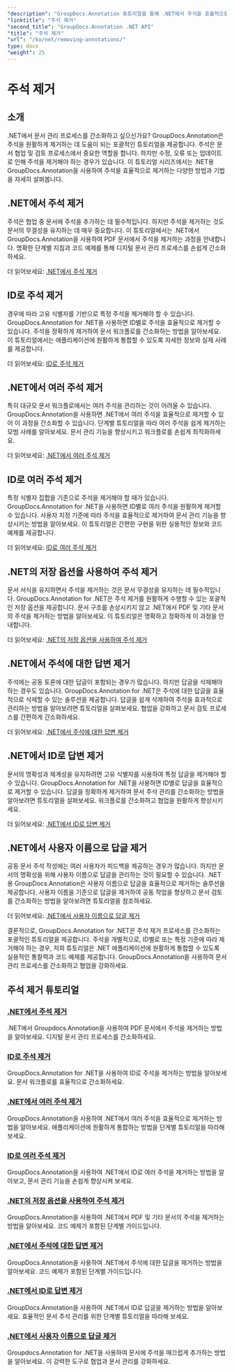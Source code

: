 ```yaml
---
"description": "GroupDocs.Annotation 튜토리얼을 통해 .NET에서 주석을 효율적으로 관리하는 방법을 알아보세요. 문서 워크플로를 간소화하고 협업을 원활하게 강화하세요."
"linktitle": "주석 제거"
"second_title": "GroupDocs.Annotation .NET API"
"title": "주석 제거"
"url": "/ko/net/removing-annotations/"
type: docs
"weight": 25
---
```


# 주석 제거

## 소개

.NET에서 문서 관리 프로세스를 간소화하고 싶으신가요? GroupDocs.Annotation은 주석을 원활하게 제거하는 데 도움이 되는 포괄적인 튜토리얼을 제공합니다. 주석은 문서 협업 및 검토 프로세스에서 중요한 역할을 합니다. 하지만 수정, 오류 또는 업데이트로 인해 주석을 제거해야 하는 경우가 있습니다. 이 튜토리얼 시리즈에서는 .NET용 GroupDocs.Annotation을 사용하여 주석을 효율적으로 제거하는 다양한 방법과 기법을 자세히 살펴봅니다.

## .NET에서 주석 제거
주석은 협업 중 문서에 주석을 추가하는 데 필수적입니다. 하지만 주석을 제거하는 것도 문서의 무결성을 유지하는 데 매우 중요합니다. 이 튜토리얼에서는 .NET에서 GroupDocs.Annotation을 사용하여 PDF 문서에서 주석을 제거하는 과정을 안내합니다. 명확한 단계별 지침과 코드 예제를 통해 디지털 문서 관리 프로세스를 손쉽게 간소화하세요.

더 읽어보세요: [.NET에서 주석 제거](./remove-annotations/)

## ID로 주석 제거
경우에 따라 고유 식별자를 기반으로 특정 주석을 제거해야 할 수 있습니다. GroupDocs.Annotation for .NET을 사용하면 ID별로 주석을 효율적으로 제거할 수 있습니다. 주석을 정확하게 제거하여 문서 워크플로를 간소화하는 방법을 알아보세요. 이 튜토리얼에서는 애플리케이션에 원활하게 통합할 수 있도록 자세한 정보와 실제 사례를 제공합니다.

더 읽어보세요: [ID로 주석 제거](./remove-annotations-by-id/)

## .NET에서 여러 주석 제거
특히 대규모 문서 워크플로에서는 여러 주석을 관리하는 것이 어려울 수 있습니다. GroupDocs.Annotation을 사용하면 .NET에서 여러 주석을 효율적으로 제거할 수 있어 이 과정을 간소화할 수 있습니다. 단계별 튜토리얼을 따라 여러 주석을 쉽게 제거하는 모범 사례를 알아보세요. 문서 관리 기능을 향상시키고 워크플로를 손쉽게 최적화하세요.

더 읽어보세요: [.NET에서 여러 주석 제거](./remove-multiple-annotations/)

## ID로 여러 주석 제거
특정 식별자 집합을 기준으로 주석을 제거해야 할 때가 있습니다. GroupDocs.Annotation for .NET을 사용하면 ID별로 여러 주석을 원활하게 제거할 수 있습니다. 사용자 지정 기준에 따라 주석을 효율적으로 제거하여 문서 관리 기능을 향상시키는 방법을 알아보세요. 이 튜토리얼은 간편한 구현을 위한 실용적인 정보와 코드 예제를 제공합니다.

더 읽어보세요: [ID로 여러 주석 제거](./remove-multiple-annotations-by-ids/)

## .NET의 저장 옵션을 사용하여 주석 제거
문서 서식을 유지하면서 주석을 제거하는 것은 문서 무결성을 유지하는 데 필수적입니다. GroupDocs.Annotation for .NET은 주석 제거를 원활하게 수행할 수 있는 포괄적인 저장 옵션을 제공합니다. 문서 구조를 손상시키지 않고 .NET에서 PDF 및 기타 문서의 주석을 제거하는 방법을 알아보세요. 이 튜토리얼은 명확하고 정확하게 이 과정을 안내합니다.

더 읽어보세요: [.NET의 저장 옵션을 사용하여 주석 제거](./remove-annotations-using-save-options/)

## .NET에서 주석에 대한 답변 제거
주석에는 공동 토론에 대한 답글이 포함되는 경우가 많습니다. 하지만 답글을 삭제해야 하는 경우도 있습니다. GroupDocs.Annotation for .NET은 주석에 대한 답글을 효율적으로 삭제할 수 있는 솔루션을 제공합니다. 답글을 쉽게 삭제하여 주석을 효과적으로 관리하는 방법을 알아보려면 튜토리얼을 살펴보세요. 협업을 강화하고 문서 검토 프로세스를 간편하게 간소화하세요.

더 읽어보세요: [.NET에서 주석에 대한 답변 제거](./remove-replies-to-annotations/)

## .NET에서 ID로 답변 제거
문서의 명확성과 체계성을 유지하려면 고유 식별자를 사용하여 특정 답글을 제거해야 할 수 있습니다. GroupDocs.Annotation for .NET을 사용하면 ID별로 답글을 효율적으로 제거할 수 있습니다. 답글을 정확하게 제거하여 문서 주석 관리를 간소화하는 방법을 알아보려면 튜토리얼을 살펴보세요. 워크플로를 간소화하고 협업을 원활하게 향상시키세요.

더 읽어보세요: [.NET에서 ID로 답변 제거](./remove-replies-by-id/)

## .NET에서 사용자 이름으로 답글 제거
공동 문서 주석 작성에는 여러 사용자가 피드백을 제공하는 경우가 많습니다. 하지만 문서의 명확성을 위해 사용자 이름으로 답글을 관리하는 것이 필요할 수 있습니다. .NET용 GroupDocs.Annotation은 사용자 이름으로 답글을 효율적으로 제거하는 솔루션을 제공합니다. 사용자 이름을 기준으로 답글을 제거하여 공동 작업을 향상하고 문서 검토를 간소화하는 방법을 알아보려면 튜토리얼을 참조하세요.

더 읽어보세요: [.NET에서 사용자 이름으로 답글 제거](./remove-replies-by-username/)

결론적으로, GroupDocs.Annotation for .NET은 주석 제거 프로세스를 간소화하는 포괄적인 튜토리얼을 제공합니다. 주석을 개별적으로, ID별로 또는 특정 기준에 따라 제거해야 하는 경우, 저희 튜토리얼은 .NET 애플리케이션에 원활하게 통합할 수 있도록 실용적인 통찰력과 코드 예제를 제공합니다. GroupDocs.Annotation을 사용하여 문서 관리 프로세스를 간소화하고 협업을 강화하세요.
## 주석 제거 튜토리얼
### [.NET에서 주석 제거](./remove-annotations/)
.NET에서 Groupdocs.Annotation을 사용하여 PDF 문서에서 주석을 제거하는 방법을 알아보세요. 디지털 문서 관리 프로세스를 간소화하세요.
### [ID로 주석 제거](./remove-annotations-by-id/)
GroupDocs.Annotation for .NET을 사용하여 ID로 주석을 제거하는 방법을 알아보세요. 문서 워크플로를 효율적으로 간소화하세요.
### [.NET에서 여러 주석 제거](./remove-multiple-annotations/)
GroupDocs.Annotation을 사용하여 .NET에서 여러 주석을 효율적으로 제거하는 방법을 알아보세요. 애플리케이션에 원활하게 통합하는 방법을 단계별 튜토리얼을 따라해 보세요.
### [ID로 여러 주석 제거](./remove-multiple-annotations-by-ids/)
GroupDocs.Annotation을 사용하여 .NET에서 ID로 여러 주석을 제거하는 방법을 알아보고, 문서 관리 기능을 손쉽게 향상시켜 보세요.
### [.NET의 저장 옵션을 사용하여 주석 제거](./remove-annotations-using-save-options/)
GroupDocs.Annotation을 사용하여 .NET에서 PDF 및 기타 문서의 주석을 제거하는 방법을 알아보세요. 코드 예제가 포함된 단계별 가이드입니다.
### [.NET에서 주석에 대한 답변 제거](./remove-replies-to-annotations/)
GroupDocs.Annotation을 사용하여 .NET에서 주석에 대한 답글을 제거하는 방법을 알아보세요. 코드 예제가 포함된 단계별 가이드입니다.
### [.NET에서 ID로 답변 제거](./remove-replies-by-id/)
GroupDocs.Annotation을 사용하여 .NET에서 ID로 답글을 제거하는 방법을 알아보세요. 효율적인 문서 주석 관리를 위한 단계별 튜토리얼을 따라해 보세요.
### [.NET에서 사용자 이름으로 답글 제거](./remove-replies-by-username/)
Groupdocs.Annotation for .NET을 사용하여 문서에 주석을 매끄럽게 추가하는 방법을 알아보세요. 이 강력한 도구로 협업과 문서 관리를 강화하세요.